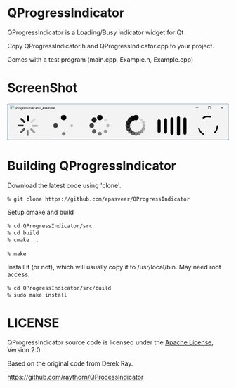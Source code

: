 QProgressIndicator
==================

QProgressIndicator is a Loading/Busy indicator widget for Qt

Copy QProgressIndicator.h and QProgressIndicator.cpp to your project.

Comes with a test program (main.cpp, Example.h, Example.cpp)

ScreenShot
==========

![](images/screenshot.png)

Building QProgressIndicator
===========================

Download the latest code using 'clone'.

    % git clone https://github.com/epasveer/QProgressIndicator

Setup cmake and build

    % cd QProgressIndicator/src
    % cd build
    % cmake ..

    % make

Install it (or not), which will usually copy it to /usr/local/bin.
May need root access.

    % cd QProgressIndicator/src/build
    % sudo make install

LICENSE
=======

QProgressIndicator source code is licensed under the [Apache License](http://www.apache.org/licenses/LICENSE-2.0.html), Version 2.0.

Based on the original code from Derek Ray.

https://github.com/raythorn/QProcessIndicator

